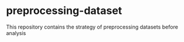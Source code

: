 # preprocessing-dataset
This repository contains the strategy of preprocessing datasets before analysis 
